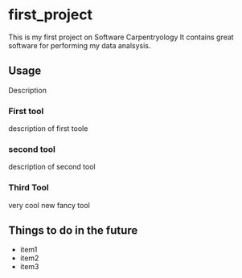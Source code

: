 # first_project
This is my first project on Software Carpentryology
It contains great software for performing my data analsysis.

## Usage
Description
### First tool
description of first toole

### second tool
description of second tool

### Third Tool
very cool new fancy tool

## Things to do in the future

- item1
- item2
- item3

